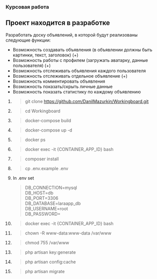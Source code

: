 ### Курсовая работа 
## Проект находится в разработке
Разработать доску объявлений, в которой будут реализованы следующие функции:
- Возможность создавать объявления (в объявлении должны быть картинки, текст, заголовок) (+)
- Возможность работы с профилем (загружать аватарку, данные пользователя) (+)
- Возможность отслеживать объявления каждого пользователя
- Возможность отслеживать отдельное объявление (+)
- Возможность комментировать объявления
- Возможность показать/скрыть личные данные
- Возможность показать статистику по каждому объявлению


1) > git clone https://github.com/DanilMazurkin/Workingboard.git
2) > cd Workingboard
3) > docker-compose build
4) > docker-compose up -d
5) > docker ps
6) > docker exec -it {CONTAINER_APP_ID}  bash
7) > composer install
8) > cp .env.example .env
9) In .env set 
   > DB_CONNECTION=mysql  
   > DB_HOST=db  
   > DB_PORT=3306  
   > DB_DATABASE=laraapp_db  
   > DB_USERNAME=root  
   > DB_PASSWORD=  
10) > docker exec -it {CONTAINER_APP_ID}  bash
11) > chown -R www-data:www-data /var/www
12) > chmod 755 /var/www
13) > php artisan key:generate 
14) > php artisan config:cache
15) > php artisan migrate
